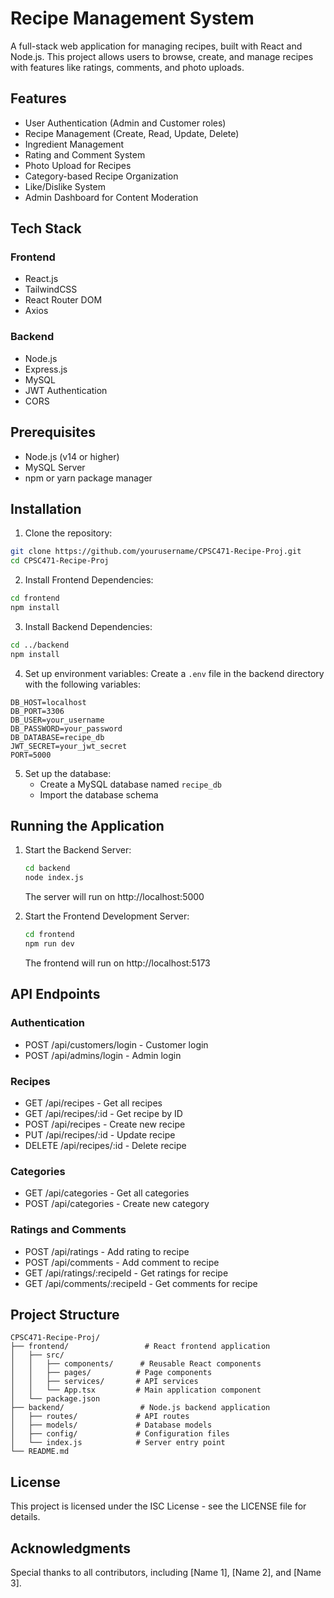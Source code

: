 # Recipe Management System

A full-stack web application for managing recipes, built with React and Node.js. This project allows users to browse, create, and manage recipes with features like ratings, comments, and photo uploads.

## Features

- User Authentication (Admin and Customer roles)
- Recipe Management (Create, Read, Update, Delete)
- Ingredient Management
- Rating and Comment System
- Photo Upload for Recipes
- Category-based Recipe Organization
- Like/Dislike System
- Admin Dashboard for Content Moderation

## Tech Stack

### Frontend
- React.js
- TailwindCSS
- React Router DOM
- Axios

### Backend
- Node.js
- Express.js
- MySQL
- JWT Authentication
- CORS

## Prerequisites

- Node.js (v14 or higher)
- MySQL Server
- npm or yarn package manager

## Installation

1. Clone the repository:
```bash
git clone https://github.com/yourusername/CPSC471-Recipe-Proj.git
cd CPSC471-Recipe-Proj
```

2. Install Frontend Dependencies:
```bash
cd frontend
npm install
```

3. Install Backend Dependencies:
```bash
cd ../backend
npm install
```

4. Set up environment variables:
   Create a `.env` file in the backend directory with the following variables:
```env
DB_HOST=localhost
DB_PORT=3306
DB_USER=your_username
DB_PASSWORD=your_password
DB_DATABASE=recipe_db
JWT_SECRET=your_jwt_secret
PORT=5000
```

5. Set up the database:
   - Create a MySQL database named `recipe_db`
   - Import the database schema

## Running the Application

1. Start the Backend Server:
   ```bash
   cd backend
   node index.js
   ```
   The server will run on http://localhost:5000

2. Start the Frontend Development Server:
   ```bash
   cd frontend
   npm run dev
   ```
   The frontend will run on http://localhost:5173



## API Endpoints

### Authentication
- POST /api/customers/login - Customer login
- POST /api/admins/login - Admin login

### Recipes
- GET /api/recipes - Get all recipes
- GET /api/recipes/:id - Get recipe by ID
- POST /api/recipes - Create new recipe
- PUT /api/recipes/:id - Update recipe
- DELETE /api/recipes/:id - Delete recipe

### Categories
- GET /api/categories - Get all categories
- POST /api/categories - Create new category

### Ratings and Comments
- POST /api/ratings - Add rating to recipe
- POST /api/comments - Add comment to recipe
- GET /api/ratings/:recipeId - Get ratings for recipe
- GET /api/comments/:recipeId - Get comments for recipe

## Project Structure

```
CPSC471-Recipe-Proj/
├── frontend/                 # React frontend application
│   ├── src/
│   │   ├── components/      # Reusable React components
│   │   ├── pages/          # Page components
│   │   ├── services/       # API services
│   │   └── App.tsx         # Main application component
│   └── package.json
├── backend/                 # Node.js backend application
│   ├── routes/             # API routes
│   ├── models/             # Database models
│   ├── config/             # Configuration files
│   └── index.js            # Server entry point
└── README.md
```



## License

This project is licensed under the ISC License - see the LICENSE file for details.

## Acknowledgments

Special thanks to all contributors, including [Name 1], [Name 2], and [Name 3].
